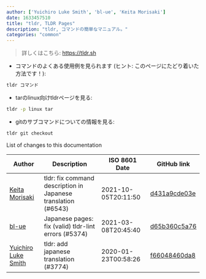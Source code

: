 ```yaml
---
author: ['Yuichiro Luke Smith', 'bl-ue', 'Keita Morisaki']
date: 1633457510
title: "tldr, TLDR Pages"
description: "tldr, コマンドの簡単なマニュアル。"
categories: "common"
---
```

> 詳しくはこちら: <https://tldr.sh>

- コマンドのよくある使用例を見られます (ヒント: このページにたどり着いた方法です！):

```bash
tldr コマンド
```

- tarのlinux向けtldrページを見る:

```bash
tldr -p linux tar
```

- gitのサブコマンドについての情報を見る:

```bash
tldr git checkout
```
List of changes to this documentation


Author | Description | ISO 8601 Date | GitHub link
------|-----|-----|-----
[Keita Morisaki](mailto:kmta1236@gmail.com) | tldr: fix command description in Japanese translation (#6543) | 2021-10-05T20:11:50 | [d431a9cde03e](https://github.com/tldr-pages/tldr/commit/d431a9cde03e3e1efe2d1480b6e9bea1e8d882db)
[bl-ue](mailto:54780737+bl-ue@users.noreply.github.com) | Japanese pages: fix (valid) tldr-lint errors (#5374) | 2021-03-08T20:45:40 | [d65b360c5a76](https://github.com/tldr-pages/tldr/commit/d65b360c5a76d3f3e34e522ead63b2aab8395d84)
[Yuichiro Luke Smith](mailto:yu-ichiro@users.noreply.github.com) | tldr: add japanese translation (#3774) | 2020-01-23T00:58:26 | [f66048460da8](https://github.com/tldr-pages/tldr/commit/f66048460da86462d9f17b73a7666bfa0d50c40f)

